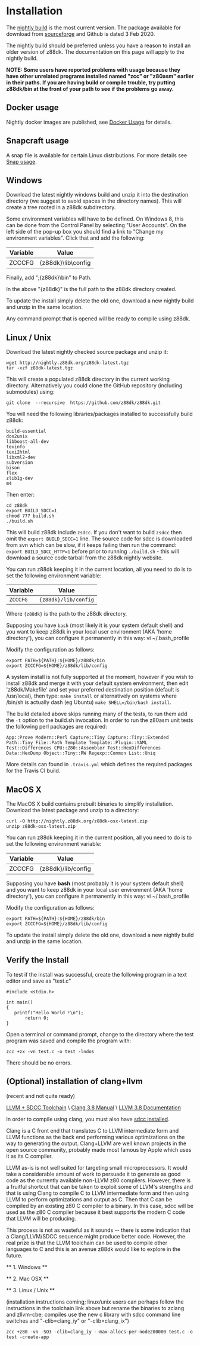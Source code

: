 # Installation

The [nightly build](http://nightly.z88dk.org/) is the most current version.  The package available for download from [sourceforge](https://sourceforge.net/projects/z88dk/) and Github is dated 3 Feb 2020.

The nightly build should be preferred unless you have a reason to install an older version of z88dk.  The documentation on this page will apply to the nightly build.

**NOTE: Some users have reported problems with usage because they have other unrelated programs installed named "zcc" or "z80asm" earlier in their paths.  If you are having build or compile trouble, try putting z88dk/bin at the front of your path to see if the problems go away.**

## Docker usage

Nightly docker images are published, see [Docker Usage](Docker-Usage) for details.

## Snapcraft usage

A snap file is available for certain Linux distributions. For more details see [Snap usage](Snap-usage).

## Windows

Download the latest nightly windows build and unzip it into the destination directory (we suggest to avoid spaces in the directory names).  This will create a tree rooted in a z88dk subdirectory.

Some environment variables will have to be defined.  On Windows 8, this can be done from the Control Panel by selecting "User Accounts".  On the left side of the pop-up box you should find a link to "Change my environment variables".  Click that and add the following:


| Variable | Value              |
| -------- | -----              |
| ZCCCFG   | {z88dk}\lib\config |


Finally, add ";{z88dk}\bin" to Path.

In the above "{z88dk}" is the full path to the z88dk directory created.

To update the install simply delete the old one, download a new nightly build and unzip in the same location.

Any command prompt that is opened will be ready to compile using z88dk.

## Linux / Unix

Download the latest nightly checked source package and unzip it:

    wget http://nightly.z88dk.org/z88dk-latest.tgz
    tar -xzf z88dk-latest.tgz

This will create a populated z88dk directory in the current working directory. Alternatively you could clone the GitHub repository (including submodules) using:

    git clone  --recursive  https://github.com/z88dk/z88dk.git

You will need the following libraries/packages installed to successfully build z88dk:

```
build-essential
dos2unix
libboost-all-dev
texinfo
texi2html
libxml2-dev
subversion
bison
flex
zlib1g-dev
m4
```

Then enter:

    cd z88dk
    export BUILD_SDCC=1
    chmod 777 build.sh
    ./build.sh

This will build z88dk include `zsdcc`. If you don't want to build `zsdcc` then omit the `export BUILD_SDCC=1` line. The source code for sdcc is downloaded from svn which can be slow, if it keeps failing then run the command: `export BUILD_SDCC_HTTP=1` before prior to running `./build.sh` - this will download a source code tarball from the z88dk nightly website.

You can run z88dk keeping it in the current location, all you need to do is to set the following environment variable:

| Variable | Value               |
| -------- | -----               |
| `ZCCCFG` | `{z88dk}/lib/config`|

Where `{z88dk}` is the path to the z88dk directory.

Supposing you have `bash` (most likely it is your system default shell) and you want to keep z88dk in your local user environment (AKA 'home directory'), you can configure it permanently in this way:
    vi ~/.bash_profile

Modify the configuration as follows:

    export PATH=${PATH}:${HOME}/z88dk/bin
    export ZCCCFG=${HOME}/z88dk/lib/config

A system install is not fully supported at the moment, however if you wish to install z88dk and merge it with your default system environment, then edit 'z88dk/Makefile' and set your preferred destination position (default is /usr/local), then type: `make install` or alternatively on systems where /bin/sh is actually dash (eg Ubuntu) `make SHELL=/bin/bash install`. 

The build detailed above skips running many of the tests, to run them add the `-t` option to the build.sh invocation. In order to run the z80asm unit tests the following perl packages are required:

```
App::Prove Modern::Perl Capture::Tiny Capture::Tiny::Extended Path::Tiny File::Path Template Template::Plugin::YAML Test::Differences CPU::Z80::Assembler Test::HexDifferences Data::HexDump Object::Tiny::RW Regexp::Common List::Uniq
```

More details can found in `.travis.yml` which defines the required packages for the Travis CI build.


## MacOS X

The MacOS X build contains prebuilt binaries to simplify installation. Download the latest package and unzip to a directory:

    curl -O http://nightly.z88dk.org/z88dk-osx-latest.zip
    unzip z88dk-osx-latest.zip

You can run z88dk keeping it in the current position, all you need to do is to set the following environment variable:

| Variable | Value              |
| -------- | -----              |
| ZCCCFG   | {z88dk}/lib/config |

Supposing you have **bash** (most probably it is your system default shell) and you want to keep z88dk in your local user environment (AKA 'home directory'), you can configure it permanently in this way:
    vi ~/.bash_profile

Modify the configuration as follows:

    export PATH=${PATH}:${HOME}/z88dk/bin
    export ZCCCFG=${HOME}/z88dk/lib/config

To update the install simply delete the old one, download a new nightly build and unzip in the same location.


## Verify the Install

To test if the install was successful, create the following program in a text editor and save as "test.c"

	#include <stdio.h>
	
	int main()
	{
	   printf("Hello World !\n");
           return 0;
	}


Open a terminal or command prompt, change to the directory where the test program was saved and compile the program with:

	
	zcc +zx -vn test.c -o test -lndos


There should be no errors.

## (Optional) installation of clang+llvm

(recent and not quite ready)

[LLVM + SDCC Toolchain](http://www.colecovision.eu/llvm+sdcc/) \\ 
[Clang 3.8 Manual](http://llvm.org/releases/3.8.1/tools/docs/UsersManual.html) \\ 
[LLVM 3.8 Documentation](http://llvm.org/releases/3.8.0/docs/)

In order to compile using clang, you must also have [sdcc installed](temp/front#sdcc1).

Clang is a C front end that translates C to LLVM intermediate form and LLVM functions as the back end performing various optimizations on the way to generating the output.  Clang+LLVM are well known projects in the open source community, probably made most famous by Apple which uses it as its C compiler.

LLVM as-is is not well suited for targeting small microprocessors.  It would take a considerable amount of work to persuade it to generate as good code as the currently available non-LLVM z80 compilers.  However, there is a fruitful shortcut that can be taken to exploit some of LLVM's strengths and that is using Clang to compile C to LLVM intermediate form and then using LLVM to perform optimizations and output as C.  Then that C can be compiled by an existing z80 C compiler to a binary.  In this case, sdcc will be used as the z80 C compiler because it best supports the modern C code that LLVM will be producing.

This process is not as wasteful as it sounds -- there is some indication that a Clang/LLVM/SDCC sequence might produce better code.  However, the real prize is that the LLVM toolchain can be used to compile other languages to C and this is an avenue z88dk would like to explore in the future.

** 1. Windows **

** 2. Mac OSX **

** 3. Linux / Unix **

(installation instructions coming; linux/unix users can perhaps follow the instructions in the toolchain link above but rename the binaries to zclang and zllvm-cbe; compiles use the new c library with sdcc command line switches and "-clib=clang_iy" or "-clib=clang_ix")
	
	zcc +z80 -vn -SO3 -clib=clang_iy --max-allocs-per-node200000 test.c -o test -create-app
